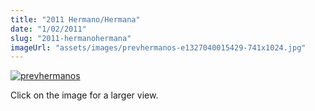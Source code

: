 ```yaml
---
title: "2011 Hermano/Hermana"
date: "1/02/2011"
slug: "2011-hermanohermana"
imageUrl: "assets/images/prevhermanos-e1327040015429-741x1024.jpg"
---
```


[![](https://i0.wp.com/santonino-nz.org/wp-content/uploads/2011/02/prevhermanos-e1327040015429-741x1024.jpg?resize=741%2C1024 "prevhermanos")](https://i0.wp.com/santonino-nz.org/wp-content/uploads/2011/02/prevhermanos.jpg)

Click on the image for a larger view.